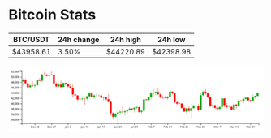 # Bitcoin Stats

BTC/USDT|24h change|24h high|24h low|
|---|---|---|---|
|$43958.61|3.50%|$44220.89|$42398.98|

<img src="./chart.svg">
